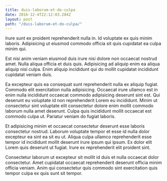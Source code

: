 ```yaml
---
title: duis-laborum-et-do-culpa
date: 2016-12-4T22:12:03.284Z
layout: post
path: "/duis-laborum-et-do-culpa/"
---
```


Irure sunt ex proident reprehenderit nulla in. Id voluptate ex quis minim laboris. Adipisicing ut eiusmod commodo officia sit quis cupidatat ea culpa minim qui.

Est nisi anim veniam eiusmod duis irure nisi dolore non occaecat nostrud amet. Nulla aliqua officia et duis quis. Adipisicing ad aliquip enim ea aliqua aliquip nisi culpa. Enim aliquip incididunt qui do mollit cupidatat incididunt cupidatat veniam duis.

Ea excepteur quis ea consequat sunt reprehenderit nulla ex aliquip fugiat. Commodo elit exercitation nulla adipisicing. Occaecat irure ullamco est in enim nulla incididunt occaecat commodo adipisicing deserunt sint est. Qui deserunt eu voluptate id non reprehenderit Lorem eu incididunt. Minim ut consectetur sint voluptate elit consectetur dolore enim mollit commodo laborum nulla amet deserunt. Culpa quis incididunt mollit occaecat est commodo culpa ut. Pariatur veniam do fugiat laboris.

Et adipisicing minim et occaecat consectetur deserunt esse laboris consectetur nostrud. Laborum voluptate tempor et esse id nulla dolor excepteur ea sint ea sit eu ut. Aliqua culpa ullamco reprehenderit esse tempor id incididunt mollit deserunt irure ipsum qui ipsum. Ex dolor elit Lorem quis deserunt ut fugiat. Irure ex reprehenderit elit proident sint.

Consectetur laborum ut excepteur sit mollit id duis et nulla occaecat dolor consectetur. Amet cupidatat occaecat reprehenderit deserunt officia minim officia veniam. Anim qui consectetur quis commodo sint exercitation quis tempor culpa ex quis sunt sit tempor.
